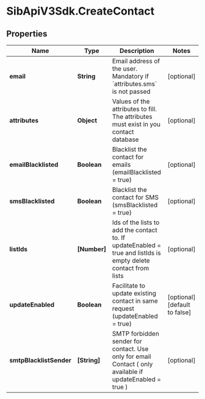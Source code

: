 # SibApiV3Sdk.CreateContact

## Properties
Name | Type | Description | Notes
------------ | ------------- | ------------- | -------------
**email** | **String** | Email address of the user. Mandatory if &#x60;attributes.sms&#x60; is not passed | [optional] 
**attributes** | **Object** | Values of the attributes to fill. The attributes must exist in you contact database | [optional] 
**emailBlacklisted** | **Boolean** | Blacklist the contact for emails (emailBlacklisted &#x3D; true) | [optional] 
**smsBlacklisted** | **Boolean** | Blacklist the contact for SMS (smsBlacklisted &#x3D; true) | [optional] 
**listIds** | **[Number]** | Ids of the lists to add the contact to. If updateEnabled &#x3D; true and listIds is empty delete contact from lists | [optional] 
**updateEnabled** | **Boolean** | Facilitate to update existing contact in same request (updateEnabled &#x3D; true) | [optional] [default to false]
**smtpBlacklistSender** | **[String]** | SMTP forbidden sender for contact. Use only for email Contact ( only available if updateEnabled &#x3D; true ) | [optional] 


